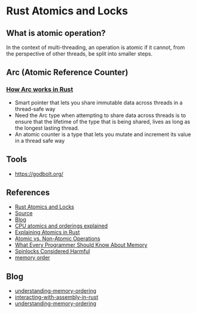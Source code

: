 # Rust Atomics and Locks

## What is atomic operation?
In the context of multi-threading, an operation is atomic if it cannot, from the perspective of other threads, be split into smaller steps.

## Arc (Atomic Reference Counter)
### [How Arc works in Rust](https://medium.com/@DylanKerler1/how-arc-works-in-rust-b06192acd0a6)
- Smart pointer that lets you share immutable data across threads in a thread-safe way
- Need the Arc type when attempting to share data across threads is to ensure that the lifetime of the type that is being shared, lives as long as the longest lasting thread.
- An atomic counter is a type that lets you mutate and increment its value in a thread safe way

## Tools
- https://godbolt.org/


## References
- [Rust Atomics and Locks](https://marabos.nl/atomics/basics.html)
- [Source](https://github.com/m-ou-se/rust-atomics-and-locks)
- [Blog](https://blog.m-ou.se/rust-standard/)
- [CPU atomics and orderings explained](https://fy.blackhats.net.au/blog/html/2019/07/16/cpu_atomics_and_orderings_explained.html)
- [Explaining Atomics in Rust](https://cfsamsonbooks.gitbook.io/explaining-atomics-in-rust/)
- [Atomic vs. Non-Atomic Operations](https://preshing.com/20130618/atomic-vs-non-atomic-operations/)
- [What Every Programmer Should Know About Memory](https://people.freebsd.org/~lstewart/articles/cpumemory.pdf)
- [Spinlocks Considered Harmful](https://matklad.github.io/2020/01/02/spinlocks-considered-harmful.html)
- [memory order](https://en.cppreference.com/w/cpp/atomic/memory_order)

## Blog
- [understanding-memory-ordering](https://www.internalpointers.com/post/understanding-memory-ordering)
- [interacting-with-assembly-in-rust](https://tinkering.xyz/interacting-with-assembly-in-rust/)
- [understanding-memory-ordering](https://www.internalpointers.com/post/understanding-memory-ordering)
